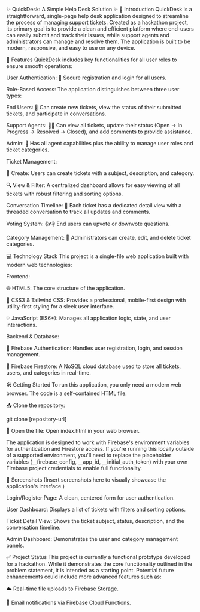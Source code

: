 ✨ QuickDesk: A Simple Help Desk Solution ✨
🚀 Introduction
QuickDesk is a straightforward, single-page help desk application designed to streamline the process of managing support tickets. Created as a hackathon project, its primary goal is to provide a clean and efficient platform where end-users can easily submit and track their issues, while support agents and administrators can manage and resolve them. The application is built to be modern, responsive, and easy to use on any device.

🌟 Features
QuickDesk includes key functionalities for all user roles to ensure smooth operations:

User Authentication: 🔐 Secure registration and login for all users.

Role-Based Access: The application distinguishes between three user types:

End Users: 👤 Can create new tickets, view the status of their submitted tickets, and participate in conversations.

Support Agents: 👨‍💼 Can view all tickets, update their status (Open → In Progress → Resolved → Closed), and add comments to provide assistance.

Admin: 👑 Has all agent capabilities plus the ability to manage user roles and ticket categories.

Ticket Management:

📝 Create: Users can create tickets with a subject, description, and category.

🔍 View & Filter: A centralized dashboard allows for easy viewing of all tickets with robust filtering and sorting options.

Conversation Timeline: 💬 Each ticket has a dedicated detail view with a threaded conversation to track all updates and comments.

Voting System: 👍👎 End users can upvote or downvote questions.

Category Management: 📂 Administrators can create, edit, and delete ticket categories.

💻 Technology Stack
This project is a single-file web application built with modern web technologies:

Frontend:

🌐 HTML5: The core structure of the application.

🎨 CSS3 & Tailwind CSS: Provides a professional, mobile-first design with utility-first styling for a sleek user interface.

💡 JavaScript (ES6+): Manages all application logic, state, and user interactions.

Backend & Database:

🔐 Firebase Authentication: Handles user registration, login, and session management.

💾 Firebase Firestore: A NoSQL cloud database used to store all tickets, users, and categories in real-time.

🛠️ Getting Started
To run this application, you only need a modern web browser. The code is a self-contained HTML file.

📥 Clone the repository:

git clone [repository-url]

📄 Open the file: Open index.html in your web browser.

The application is designed to work with Firebase's environment variables for authentication and Firestore access. If you're running this locally outside of a supported environment, you'll need to replace the placeholder variables (__firebase_config, __app_id, __initial_auth_token) with your own Firebase project credentials to enable full functionality.

📸 Screenshots
(Insert screenshots here to visually showcase the application's interface.)

Login/Register Page: A clean, centered form for user authentication.

User Dashboard: Displays a list of tickets with filters and sorting options.

Ticket Detail View: Shows the ticket subject, status, description, and the conversation timeline.

Admin Dashboard: Demonstrates the user and category management panels.

✅ Project Status
This project is currently a functional prototype developed for a hackathon. While it demonstrates the core functionality outlined in the problem statement, it is intended as a starting point. Potential future enhancements could include more advanced features such as:

☁️ Real-time file uploads to Firebase Storage.

📧 Email notifications via Firebase Cloud Functions.


